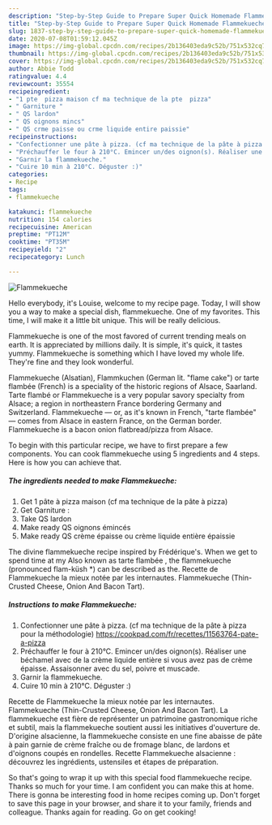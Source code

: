 ```yaml
---
description: "Step-by-Step Guide to Prepare Super Quick Homemade Flammekueche"
title: "Step-by-Step Guide to Prepare Super Quick Homemade Flammekueche"
slug: 1837-step-by-step-guide-to-prepare-super-quick-homemade-flammekueche
date: 2020-07-08T01:59:12.045Z
image: https://img-global.cpcdn.com/recipes/2b136403eda9c52b/751x532cq70/flammekueche-photo-principale-de-la-recette.jpg
thumbnail: https://img-global.cpcdn.com/recipes/2b136403eda9c52b/751x532cq70/flammekueche-photo-principale-de-la-recette.jpg
cover: https://img-global.cpcdn.com/recipes/2b136403eda9c52b/751x532cq70/flammekueche-photo-principale-de-la-recette.jpg
author: Abbie Todd
ratingvalue: 4.4
reviewcount: 35554
recipeingredient:
- "1 pte  pizza maison cf ma technique de la pte  pizza"
- " Garniture "
- " QS lardon"
- " QS oignons mincs"
- " QS crme paisse ou crme liquide entire paissie"
recipeinstructions:
- "Confectionner une pâte à pizza. (cf ma technique de la pâte à pizza pour la méthodologie) https://cookpad.com/fr/recettes/11563764-pate-a-pizza"
- "Préchauffer le four à 210°C. Emincer un/des oignon(s). Réaliser une béchamel avec de la crème liquide entière si vous avez pas de crème épaisse. Assaisonner avec du sel, poivre et muscade."
- "Garnir la flammekueche."
- "Cuire 10 min à 210°C. Déguster :)"
categories:
- Recipe
tags:
- flammekueche

katakunci: flammekueche 
nutrition: 154 calories
recipecuisine: American
preptime: "PT12M"
cooktime: "PT35M"
recipeyield: "2"
recipecategory: Lunch

---
```



![Flammekueche](https://img-global.cpcdn.com/recipes/2b136403eda9c52b/751x532cq70/flammekueche-photo-principale-de-la-recette.jpg)

Hello everybody, it's Louise, welcome to my recipe page. Today, I will show you a way to make a special dish, flammekueche. One of my favorites. This time, I will make it a little bit unique. This will be really delicious.

Flammekueche is one of the most favored of current trending meals on earth. It is appreciated by millions daily. It is simple, it's quick, it tastes yummy. Flammekueche is something which I have loved my whole life. They're fine and they look wonderful.

Flammekueche (Alsatian), Flammkuchen (German lit. &#34;flame cake&#34;) or tarte flambée (French) is a speciality of the historic regions of Alsace, Saarland. Tarte flambé or Flammekueche is a very popular savory specialty from Alsace; a region in northeastern France bordering Germany and Switzerland. Flammekueche — or, as it&#39;s known in French, &#34;tarte flambée&#34; — comes from Alsace in eastern France, on the German border. Flammekueche is a bacon onion flatbread/pizza from Alsace.


To begin with this particular recipe, we have to first prepare a few components. You can cook flammekueche using 5 ingredients and 4 steps. Here is how you can achieve that.

<!--inarticleads1-->

##### The ingredients needed to make Flammekueche:

1. Get 1 pâte à pizza maison (cf ma technique de la pâte à pizza)
1. Get  Garniture :
1. Take  QS lardon
1. Make ready  QS oignons émincés
1. Make ready  QS crème épaisse ou crème liquide entière épaissie


The divine flammekueche recipe inspired by Frédérique&#39;s. When we get to spend time at my Also known as tarte flambée , the flammekueche (pronounced flam-küsh *) can be described as the. Recette de Flammekueche la mieux notée par les internautes. Flammekueche (Thin-Crusted Cheese, Onion And Bacon Tart). 

<!--inarticleads2-->

##### Instructions to make Flammekueche:

1. Confectionner une pâte à pizza. (cf ma technique de la pâte à pizza pour la méthodologie) https://cookpad.com/fr/recettes/11563764-pate-a-pizza
1. Préchauffer le four à 210°C. Emincer un/des oignon(s). Réaliser une béchamel avec de la crème liquide entière si vous avez pas de crème épaisse. Assaisonner avec du sel, poivre et muscade.
1. Garnir la flammekueche.
1. Cuire 10 min à 210°C. Déguster :)


Recette de Flammekueche la mieux notée par les internautes. Flammekueche (Thin-Crusted Cheese, Onion And Bacon Tart). La flammekueche est fière de représenter un patrimoine gastronomique riche et subtil, mais la flammekueche soutient aussi les initiatives d&#39;ouverture de. D&#39;origine alsacienne, la flammekueche consiste en une fine abaisse de pâte à pain garnie de crème fraîche ou de fromage blanc, de lardons et d&#39;oignons coupés en rondelles. Recette Flammekueche alsacienne : découvrez les ingrédients, ustensiles et étapes de préparation. 

So that's going to wrap it up with this special food flammekueche recipe. Thanks so much for your time. I am confident you can make this at home. There is gonna be interesting food in home recipes coming up. Don't forget to save this page in your browser, and share it to your family, friends and colleague. Thanks again for reading. Go on get cooking!
